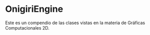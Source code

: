 # OnigiriEngine
Este es un compendio de las clases vistas en la materia de Gráficas Computacionales 2D.
